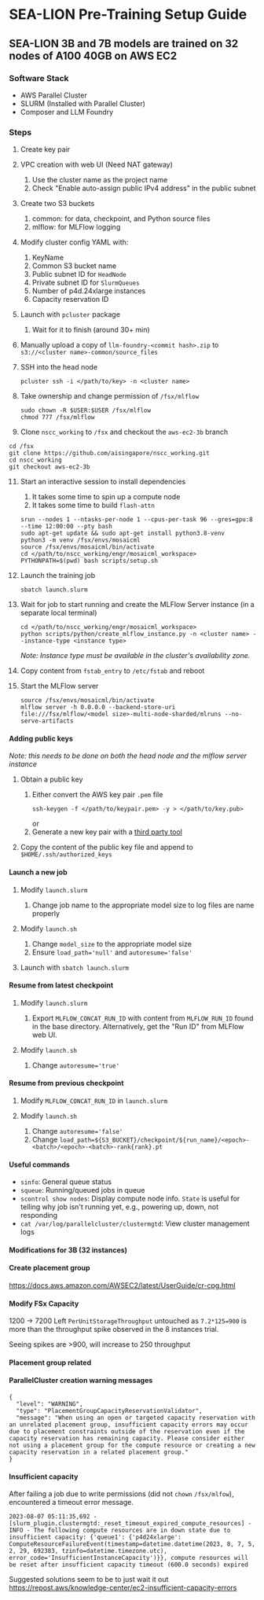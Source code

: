 # SEA-LION Pre-Training Setup Guide

## SEA-LION 3B and 7B models are trained on 32 nodes of A100 40GB on AWS EC2

### Software Stack

- AWS Parallel Cluster
- SLURM (Installed with Parallel Cluster)
- Composer and LLM Foundry

### Steps

1. Create key pair
2. VPC creation with web UI (Need NAT gateway)
	1. Use the cluster name as the project name
	2. Check "Enable auto-assign public IPv4 address" in the public subnet

4. Create two S3 buckets
	1. common: for data, checkpoint, and Python source files
	2. mlflow: for MLFlow logging

5. Modify cluster config YAML with:
	1. KeyName
	2. Common S3 bucket name
	3. Public subnet ID for `HeadNode`
	4. Private subnet ID for `SlurmQueues`
	5. Number of p4d.24xlarge instances
	6. Capacity reservation ID

6. Launch with `pcluster` package
	1. Wait for it to finish (around 30+ min)

7. Manually upload a copy of `llm-foundry-<commit hash>.zip` to `s3://<cluster name>-common/source_files`

8. SSH into the head node
   ```
   pcluster ssh -i </path/to/key> -n <cluster name>
   ```

9. Take ownership and change permission of `/fsx/mlflow`
   ```
   sudo chown -R $USER:$USER /fsx/mlflow
   chmod 777 /fsx/mlflow
   ```

10. Clone `nscc_working` to `/fsx` and checkout the `aws-ec2-3b` branch
   ```
   cd /fsx
   git clone https://github.com/aisingapore/nscc_working.git
   cd nscc_working
   git checkout aws-ec2-3b
   ```

11. Start an interactive session to install dependencies
	1. It takes some time to spin up a compute node
	2. It takes some time to build `flash-attn`
    ```
    srun --nodes 1 --ntasks-per-node 1 --cpus-per-task 96 --gres=gpu:8 --time 12:00:00 --pty bash
    sudo apt-get update && sudo apt-get install python3.8-venv
    python3 -m venv /fsx/envs/mosaicml
    source /fsx/envs/mosaicml/bin/activate
    cd </path/to/nscc_working/engr/mosaicml_workspace>
    PYTHONPATH=$(pwd) bash scripts/setup.sh
    ```

12. Launch the training job
    ```
    sbatch launch.slurm
    ```

13. Wait for job to start running and create the MLFlow Server instance (in a separate local terminal)
    ```
    cd </path/to/nscc_working/engr/mosaicml_workspace>
    python scripts/python/create_mlflow_instance.py -n <cluster name> --instance-type <instance type>
    ```
    _Note: Instance type must be available in the cluster's availability zone._

14. Copy content from `fstab_entry`  to `/etc/fstab` and reboot

15. Start the MLFlow server
    ```
    source /fsx/envs/mosaicml/bin/activate
	mlflow server -h 0.0.0.0 --backend-store-uri file:///fsx/mlflow/<model size>-multi-node-sharded/mlruns --no-serve-artifacts
    ```

#### Adding public keys

_Note: this needs to be done on both the head node and the mlflow server instance_

1. Obtain a public key
	1. Either convert the AWS key pair `.pem` file
	   ```
	   ssh-keygen -f </path/to/keypair.pem> -y > </path/to/key.pub>
       ```
       or
	2. Generate a new key pair with a [third party tool](https://docs.aws.amazon.com/AWSEC2/latest/UserGuide/create-key-pairs.html#how-to-generate-your-own-key-and-import-it-to-aws)

2. Copy the content of the public key file and append to `$HOME/.ssh/authorized_keys`

#### Launch a new job

1. Modify `launch.slurm`
	1. Change job name to the appropriate model size to log files are name properly

2. Modify `launch.sh`
	1. Change `model_size` to the appropriate model size
	2. Ensure `load_path='null'` and `autoresume='false'`

3. Launch with `sbatch launch.slurm`

#### Resume from latest checkpoint

1. Modify `launch.slurm`
	1. Export `MLFLOW_CONCAT_RUN_ID` with content from `MLFLOW_RUN_ID` found in the base directory. Alternatively, get the "Run ID" from MLFlow web UI.

2. Modify `launch.sh`
	1. Change `autoresume='true'`

#### Resume from previous checkpoint

1. Modify `MLFLOW_CONCAT_RUN_ID` in `launch.slurm` 

2. Modify `launch.sh`
	1. Change `autoresume='false'`
	2. Change `load_path=${S3_BUCKET}/checkpoint/${run_name}/<epoch>-<batch>/<epoch>-<batch>-rank{rank}.pt`

#### Useful commands

- `sinfo`: General queue status
- `squeue`: Running/queued jobs in queue
- `scontrol show nodes`: Display compute node info. `State` is useful for telling why job isn't running yet, e.g., powering up, down, not responding
- `cat /var/log/parallelcluster/clustermgtd`: View cluster management logs

#### Modifications for 3B (32 instances)

#### Create placement group

https://docs.aws.amazon.com/AWSEC2/latest/UserGuide/cr-cpg.html

#### Modify FSx Capacity

1200 -> 7200
Left `PerUnitStorageThroughput` untouched as `7.2*125=900` is more than the throughput spike observed in the 8 instances trial.

Seeing spikes are >900, will increase to 250 throughput

#### Placement group related

#### ParallelCluster creation warning messages

```
{
  "level": "WARNING",
  "type": "PlacementGroupCapacityReservationValidator",
  "message": "When using an open or targeted capacity reservation with an unrelated placement group, insufficient capacity errors may occur due to placement constraints outside of the reservation even if the capacity reservation has remaining capacity. Please consider either not using a placement group for the compute resource or creating a new capacity reservation in a related placement group."
}
```

#### Insufficient capacity

After failing a job due to write permissions (did not `chown` `/fsx/mlfow`), encountered a timeout error message.

```
2023-08-07 05:11:35,692 - [slurm_plugin.clustermgtd:_reset_timeout_expired_compute_resources] - INFO - The following compute resources are in down state due to insufficient capacity: {'queue1': {'p4d24xlarge': ComputeResourceFailureEvent(timestamp=datetime.datetime(2023, 8, 7, 5, 2, 29, 692383, tzinfo=datetime.timezone.utc), error_code='InsufficientInstanceCapacity')}}, compute resources will be reset after insufficient capacity timeout (600.0 seconds) expired
```

Suggested solutions seem to be to just wait it out https://repost.aws/knowledge-center/ec2-insufficient-capacity-errors
